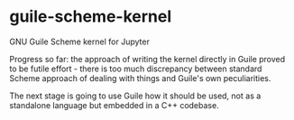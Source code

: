 # guile-scheme-kernel
GNU Guile Scheme kernel for Jupyter

Progress so far: the approach of writing the kernel directly in Guile proved to be futile effort - there is too much discrepancy
between standard Scheme approach of dealing with things and Guile's own peculiarities.

The next stage is going to use Guile how it should be used, not as a standalone language but embedded in a C++ codebase.
